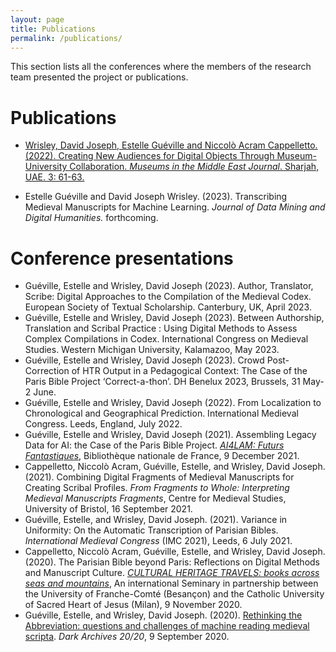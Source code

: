 ```yaml
---
layout: page
title: Publications
permalink: /publications/
---
```

<base target="_blank">

This section lists all the conferences where the members of the research team presented the project or publications.


# Publications

- [Wrisley, David Joseph, Estelle Guéville and Niccolò Acram Cappelletto. (2022). Creating New Audiences for Digital Objects Through Museum-University Collaboration. *Museums in the Middle East Journal*. Sharjah, UAE. 3: 61-63.](http://hdl.handle.net/2451/63847)

- Estelle Guéville and David Joseph Wrisley. (2023). Transcribing Medieval Manuscripts for Machine Learning. *Journal of Data Mining and Digital Humanities.* forthcoming. 


# Conference presentations

- Guéville, Estelle and Wrisley, David Joseph (2023). Author, Translator, Scribe: Digital Approaches to the Compilation of the Medieval Codex. European Society of Textual Scholarship. Canterbury, UK, April 2023. 
- Guéville, Estelle and Wrisley, David Joseph (2023). Between Authorship, Translation and Scribal Practice : Using Digital Methods to Assess Complex Compilations in Codex. International Congress on Medieval Studies. Western Michigan University, Kalamazoo, May 2023.
- Guéville, Estelle and Wrisley, David Joseph (2023). Crowd Post-Correction of HTR Output in a Pedagogical Context: The Case of the Paris Bible Project ‘Correct-a-thon’. DH Benelux 2023, Brussels, 31 May-2 June.
- Guéville, Estelle and Wrisley, David Joseph (2022). From Localization to Chronological and Geographical Prediction. International Medieval Congress. Leeds, England, July 2022. 
- Guéville, Estelle and Wrisley, David Joseph (2021). Assembling Legacy Data for AI: the Case of the Paris Bible Project. [*AI4LAM: Futurs Fantastiques*](https://www.bnf.fr/en/program-international-conference-les-futurs-fantastiques-december-8-10-2021#bnf-program), Bibliothèque nationale de France, 9 December 2021.
- Cappelletto, Niccolò Acram, Guéville, Estelle, and Wrisley, David Joseph. (2021). Combining Digital Fragments of Medieval Manuscripts for Creating Scribal Profiles. *From Fragments to Whole: Interpreting Medieval Manuscripts Fragments*, Centre for Medieval Studies, University of Bristol, 16 September 2021.
- Guéville, Estelle, and Wrisley, David Joseph. (2021). Variance in Uniformity: On the Automatic Transcription of Parisian Bibles. *International Medieval Congress* (IMC 2021), Leeds, 6 July 2021.
- Cappelletto, Niccolò Acram, Guéville, Estelle, and Wrisley, David Joseph. (2020). The Parisian Bible beyond Paris: Reflections on Digital Methods and Manuscript Culture. [*CULTURAL HERITAGE TRAVELS: books across seas and mountains*](https://ista.univ-fcomte.fr/actu/ista/humanites-numériques/1246-séminaire-international), An international Seminary in partnership between the University of Franche-Comté (Besançon) and the Catholic University of Sacred Heart of Jesus (Milan), 9 November 2020.
- Guéville, Estelle, and Wrisley, David Joseph. (2020). [Rethinking the Abbreviation: questions and challenges of machine reading medieval scripta](https://www.youtube.com/watch?v=p38lvPRRNmA). *Dark Archives 20/20*, 9 September 2020.